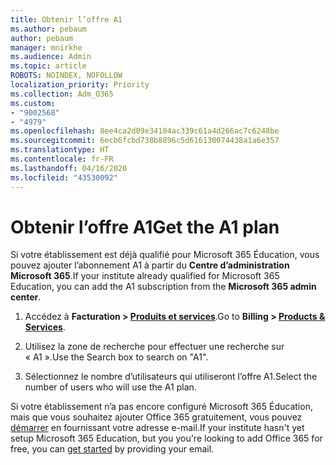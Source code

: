 ```yaml
---
title: Obtenir l’offre A1
ms.author: pebaum
author: pebaum
manager: mnirkhe
ms.audience: Admin
ms.topic: article
ROBOTS: NOINDEX, NOFOLLOW
localization_priority: Priority
ms.collection: Adm_O365
ms.custom:
- "9002568"
- "4979"
ms.openlocfilehash: 8ee4ca2d09e34104ac339c61a4d266ac7c6248be
ms.sourcegitcommit: 6ecb6fcbd738b8896c5d616130074438a1a6e357
ms.translationtype: HT
ms.contentlocale: fr-FR
ms.lasthandoff: 04/16/2020
ms.locfileid: "43530092"
---
```

# <a name="get-the-a1-plan"></a><span data-ttu-id="abcfd-102">Obtenir l’offre A1</span><span class="sxs-lookup"><span data-stu-id="abcfd-102">Get the A1 plan</span></span>

<span data-ttu-id="abcfd-103">Si votre établissement est déjà qualifié pour Microsoft 365 Éducation, vous pouvez ajouter l’abonnement A1 à partir du **Centre d’administration Microsoft 365**.</span><span class="sxs-lookup"><span data-stu-id="abcfd-103">If your institute already qualified for Microsoft 365 Education, you can add the A1 subscription from the **Microsoft 365 admin center**.</span></span> 

1. <span data-ttu-id="abcfd-104">Accédez à **Facturation > [Produits et services](https://go.microsoft.com/fwlink/p/?linkid=868433)**.</span><span class="sxs-lookup"><span data-stu-id="abcfd-104">Go to **Billing > [Products & Services](https://go.microsoft.com/fwlink/p/?linkid=868433)**.</span></span>

2. <span data-ttu-id="abcfd-105">Utilisez la zone de recherche pour effectuer une recherche sur « A1 ».</span><span class="sxs-lookup"><span data-stu-id="abcfd-105">Use the Search box to search on "A1".</span></span>

3. <span data-ttu-id="abcfd-106">Sélectionnez le nombre d’utilisateurs qui utiliseront l’offre A1.</span><span class="sxs-lookup"><span data-stu-id="abcfd-106">Select the number of users who will use the A1 plan.</span></span>

<span data-ttu-id="abcfd-107">Si votre établissement n’a pas encore configuré Microsoft 365 Éducation, mais que vous souhaitez ajouter Office 365 gratuitement, vous pouvez [démarrer](https://www.microsoft.com/education/products/office) en fournissant votre adresse e-mail.</span><span class="sxs-lookup"><span data-stu-id="abcfd-107">If your institute hasn't yet setup Microsoft 365 Education, but you you're looking to add Office 365 for free, you can [get started](https://www.microsoft.com/education/products/office) by providing your email.</span></span> 
